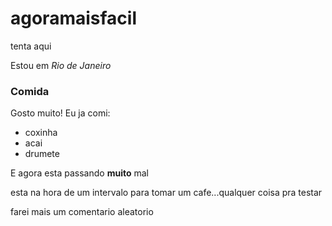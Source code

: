 # agoramaisfacil
tenta aqui

Estou em _Rio de Janeiro_

### Comida
Gosto muito! Eu ja comi:

* coxinha
* acai
* drumete

E agora esta passando __muito__ mal

esta na hora de um intervalo para tomar um cafe...qualquer coisa pra testar

farei mais um comentario aleatorio